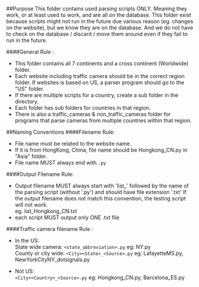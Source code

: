 ##Purpose
This folder contains used parsing scripts ONLY. Meaning they work, or at least used to work, and are all on the database. This folder exist because scripts might not run in the future due various reason (eg. changes on the website), but we know they are on the database. And we do not have to check on the database / discard / move them around even if they fail to run in the future.

####General Rule : <br>
* This folder contains all 7 continents and a cross continent (Worldwide) folder.<br> 
* Each website including traffic camera should be in the correct region folder. If websites is based on US, a parser program should go to the "US" folder. 
* If there are multiple scripts for a country, create a sub folder in the directory.
* Each folder has sub folders for countries in that region. 
* There is also a traffic_cameras & non_traffic_cameras folder for programs that parse cameras from multiple countries within that region.

##Naming Conventions
####Filename Rule: <br>
* File name must be related to the website name. 
* If it is from HongKong, China, file name should be Hongkong_CN.py in "Asia" folder. 
* File name MUST always end with `.py`
	
####Output Filename Rule:
* Output filename MUST always start with 'list_' followed by the name of the parsing script (without '.py') and should have file extension '.txt' If the output filename does not match this convention, the testing script will not work. <br> eg. list_Hongkong_CN.txt
* each script MUST output only ONE .txt file

####Traffic camera filename Rule :
* In the US:<br>
State wide camera: `<state_abbreviation>.py` eg: NY.py <br>
County or city wide: `<City><State>_<Source>.py` eg: LafayetteMS.py, NewYorkCityNY_dotsignals.py
	
* Not US: <br>
`<City><Country>_<Source>.py` eg: Hongkong_CN.py, Barcelona_ES.py
